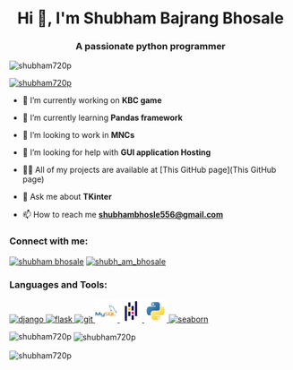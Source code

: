 <h1 align="center">Hi 👋, I'm Shubham Bajrang Bhosale</h1>
<h3 align="center">A passionate python programmer</h3>
<p align="left"> <img src="https://komarev.com/ghpvc/?username=shubham720p&label=Profile%20views&color=0e75b6&style=flat" alt="shubham720p" /> </p>

<p align="left"> <a href="https://github.com/ryo-ma/github-profile-trophy"><img src="https://github-profile-trophy.vercel.app/?username=shubham720p" alt="shubham720p" /></a> </p>

- 🔭 I’m currently working on **KBC game**

- 🌱 I’m currently learning **Pandas framework**

- 👯 I’m looking to work in **MNCs**

- 🤝 I’m looking for help with **GUI application Hosting**

- 👨‍💻 All of my projects are available at [This GitHub page](This GitHub page)

- 💬 Ask me about **TKinter**

- 📫 How to reach me **shubhambhosle556@gmail.com**

<h3 align="left">Connect with me:</h3>
<p align="left">
<a href="https://linkedin.com/in/shubham bhosale" target="blank"><img align="center" src="https://raw.githubusercontent.com/rahuldkjain/github-profile-readme-generator/master/src/images/icons/Social/linked-in-alt.svg" alt="shubham bhosale" height="30" width="40" /></a>
<a href="https://instagram.com/shubh_am_bhosale" target="blank"><img align="center" src="https://raw.githubusercontent.com/rahuldkjain/github-profile-readme-generator/master/src/images/icons/Social/instagram.svg" alt="shubh_am_bhosale" height="30" width="40" /></a>
</p>

<h3 align="left">Languages and Tools:</h3>
<p align="left"> <a href="https://www.djangoproject.com/" target="_blank" rel="noreferrer"> <img src="https://cdn.worldvectorlogo.com/logos/django.svg" alt="django" width="40" height="40"/> </a> <a href="https://flask.palletsprojects.com/" target="_blank" rel="noreferrer"> <img src="https://www.vectorlogo.zone/logos/pocoo_flask/pocoo_flask-icon.svg" alt="flask" width="40" height="40"/> </a> <a href="https://git-scm.com/" target="_blank" rel="noreferrer"> <img src="https://www.vectorlogo.zone/logos/git-scm/git-scm-icon.svg" alt="git" width="40" height="40"/> </a> <a href="https://www.mysql.com/" target="_blank" rel="noreferrer"> <img src="https://raw.githubusercontent.com/devicons/devicon/master/icons/mysql/mysql-original-wordmark.svg" alt="mysql" width="40" height="40"/> </a> <a href="https://pandas.pydata.org/" target="_blank" rel="noreferrer"> <img src="https://raw.githubusercontent.com/devicons/devicon/2ae2a900d2f041da66e950e4d48052658d850630/icons/pandas/pandas-original.svg" alt="pandas" width="40" height="40"/> </a> <a href="https://www.python.org" target="_blank" rel="noreferrer"> <img src="https://raw.githubusercontent.com/devicons/devicon/master/icons/python/python-original.svg" alt="python" width="40" height="40"/> </a> <a href="https://seaborn.pydata.org/" target="_blank" rel="noreferrer"> <img src="https://seaborn.pydata.org/_images/logo-mark-lightbg.svg" alt="seaborn" width="40" height="40"/> </a> </p>

<p><img align="left" src="https://github-readme-stats.vercel.app/api/top-langs?username=shubham720p&show_icons=true&locale=en&layout=compact" alt="shubham720p" /></p>

<p>&nbsp;<img align="center" src="https://github-readme-stats.vercel.app/api?username=shubham720p&show_icons=true&locale=en" alt="shubham720p" /></p>

<p><img align="center" src="https://github-readme-streak-stats.herokuapp.com/?user=shubham720p&" alt="shubham720p" /></p>
